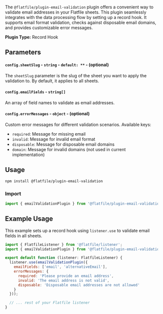<!-- START_INFOCARD -->

The `@flatfile/plugin-email-validation` plugin offers a convenient way to 
validate email addresses in your Flatfile sheets. This plugin seamlessly 
integrates with the data processing flow by setting up a record hook. It 
supports email format validation, checks against disposable email domains, 
and provides customizable error messages.

**Plugin Type:**
Record Hook

<!-- END_INFOCARD -->

## Parameters

#### `config.sheetSlug` - `string` - `default: **` - (optional)
The `sheetSlug` parameter is the slug of the sheet you want to apply the validation to. By default, it applies to all sheets.

#### `config.emailFields` - `string[]`
An array of field names to validate as email addresses.

#### `config.errorMessages` - `object` - (optional)
Custom error messages for different validation scenarios. Available keys:
- `required`: Message for missing email
- `invalid`: Message for invalid email format
- `disposable`: Message for disposable email domains
- `domain`: Message for invalid domains (not used in current implementation)

## Usage

```bash
npm install @flatfile/plugin-email-validation
```

### Import

```js
import { emailValidationPlugin } from '@flatfile/plugin-email-validation';
```

## Example Usage

This example sets up a record hook using `listener.use` to validate email fields in all sheets.

```javascript
import { FlatfileListener } from '@flatfile/listener';
import { emailValidationPlugin } from '@flatfile/plugin-email-validation';

export default function (listener: FlatfileListener) {
  listener.use(emailValidationPlugin({
    emailFields: ['email', 'alternativeEmail'],
    errorMessages: {
      required: 'Please provide an email address',
      invalid: 'The email address is not valid',
      disposable: 'Disposable email addresses are not allowed'
    }
  }));

  // ... rest of your Flatfile listener
}
```
